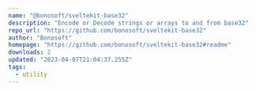 ```yaml
---
name: "@bonosoft/sveltekit-base32"
description: "Encode or Decode strings or arrays to and from base32"
repo_url: "https://github.com/bonosoft/sveltekit-base32"
author: "Bonosoft"
homepage: "https://github.com/bonosoft/sveltekit-base32#readme"
downloads: 2
updated: "2023-04-07T21:04:37.255Z"
tags: 
  - utility
---
```

